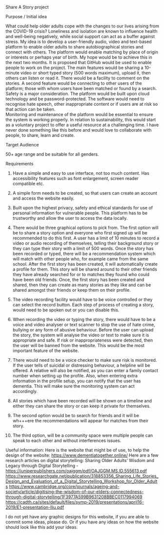 Share A Story project

Purpose / Initial idea

What could help older adults cope with the changes to our lives arising from the COVID-19 crisis?  Loneliness and isolation are known to influence health and well-being negatively, while social support can act as a buffer against stress.  My idea is to develop a user-friendly audio, video and text-based platform to enable older adults to share autobiographical stories and connect with others. The platform would enable matching by place of origin or interests or perhaps year of birth. My hope would be to achieve this in the next two months.  It is proposed that GitHub would be used to enable people to work on the project.
The main features would be sharing a 10-minute video or short typed story (500 words maximum), upload it, then others can listen or read it. There would be a facility to comment on the stories.   A second feature would be connecting to other users of the platform; those with whom users have been matched or found by a search. 
Safety is a major consideration. The platform would be built upon cloud technology and be password-protected. The software would need to recognise hate speech, other inappropriate content or if users are at risk so that action can be taken.  
Monitoring and maintenance of the platform would be essential to ensure the system is working properly.  In relation to sustainability, this would start as a voluntary project to offer a useful resource at a challenging time.
I have never done something like this before and would love to collaborate with people, to share, learn and create.  

Target Audience

50+ age range and be suitable for all genders. 

Requirements 
1.	Have a simple and easy to use interface, not too much content. Has accessibility features such as font enlargement, screen reader compatible etc. 

2.	A simple form needs to be created, so that users can create an account and access the website easily. 

3.	Built upon the highest privacy, safety and ethical standards for use of personal information for vulnerable people. This platform has to be trustworthy and allow the user to access the data locally. 

4.	There would be three graphical options to pick from. The first option will be to share a story option and everyone who first signed up will be recommended to do this first. A user has a limit of 10 minutes to record a video or audio recording of themselves, telling their background story or they can type their story with a limit of 500 words. Once the story has been recorded or typed, there will be a recommendation system which will match with other people who, for example came from the same school. After the first story has been created, it will automatically create a profile for them. This story will be shared around to their other friends they have already searched for or to matches they found who could have been old friends. Once, the first story has been created and shared, then they can create as many stories as they like and can be shared amongst their friends or keep them on their profile. 

5.	The video recording facility would have to be voice controlled or they can select the record button. Each step of process of creating a story, would need to be spoken out or you can disable this. 

6.	When recording the video or typing the story, there would have to be a voice and video analyser or text scanner to stop the use of hate crime, bullying or any form of abusive behaviour. Before the user can upload the story, the system will analyse the video or text to make sure it is appropriate and safe. If risk or inappropriateness were detected, then the user will be banned from the website. This would be the most important feature of the website. 

7.	There would need to be a voice checker to make sure risk is monitored. If the user tells of suicidal or distressing behaviour, a helpline will be offered. A relative will also be notified, as you can enter a family contact number when setting up the profile. Also, when entering extra information in the profile setup, you can notify that the user has dementia. This will make sure the monitoring system can act accordingly. 

8.	All stories which have been recorded will be shown on a timeline and either they can share the story or can keep it private for themselves. 

9.	The second option would be to search for friends and it will be wh+++ere the recommendations will appear for matches from their story. 

10.	The third option, will be a community space were multiple people can speak to each other and without interferences issues. 

Useful information:
Here is the website that might be of use, to help the design of the website: https://www.dementiatogether.online/
Here are a few research articles on digital storytelling:
Sharing Older Adults’ Wisdom and Legacy through Digital Storytelling -https://juniperpublishers.com/oajggm/pdf/OAJGGM.MS.ID.555613.pdf 
https://www.researchgate.net/publication/318853356_Sharing_Life_Stories_Design_and_Evaluation_of_a_Digital_Storytelling_Workshop_for_Older_Adults
https://www.cambridge.org/core/journals/ageing-and-society/article/digitising-the-wisdom-of-our-elders-connectedness-through-digital-storytelling/1F3977A599B9631208BBEC0117994069 
https://cadth.ca/sites/default/files/symp-2019/presentations/april16-2019/E1-presentation-lliu.pdf 

I do not yet have any graphic designs for this website, if you are able to commit some ideas, please do. Or if you have any ideas on how the website should look like this add your ideas. 

